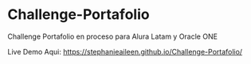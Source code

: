 # Challenge-Portafolio
Challenge Portafolio en proceso para Alura Latam y Oracle ONE

Live Demo Aqui: https://stephanieaileen.github.io/Challenge-Portafolio/
